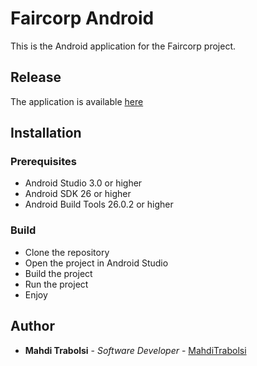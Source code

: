 # Faircorp Android

This is the Android application for the Faircorp project.

## Release

The application is available [here](https://github.com/mahditrabolsi/faircorp-android/releases/download/first-release/app-debug.apk)

## Installation

### Prerequisites

* Android Studio 3.0 or higher
* Android SDK 26 or higher
* Android Build Tools 26.0.2 or higher

### Build

* Clone the repository
* Open the project in Android Studio
* Build the project
* Run the project
* Enjoy

## Author

* **Mahdi Trabolsi** - *Software Developer* - [MahdiTrabolsi](https://mahditrabolsi.github.io)

